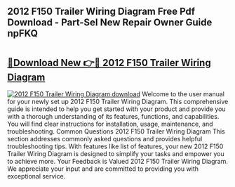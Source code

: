 ## 2012 F150 Trailer Wiring Diagram Free Pdf Download - Part-SeI New Repair Owner Guide npFKQ

# <h2><a href="http://dfj80s3.blite.top/?on=2012+F150+Trailer+Wiring+Diagram">🔗Download New 👉🔴 2012 F150 Trailer Wiring Diagram</a></h2>

[![2012 F150 Trailer Wiring Diagram download](https://i.imgur.com/lujVjoI.png)](http://dfj80s3.blite.top/?on=2012+F150+Trailer+Wiring+Diagram)
Welcome to the user manual for your newly set up 2012 F150 Trailer Wiring Diagram. This comprehensive guide is intended to help you get started with your product and provide you with a thorough understanding of its features, functions, and capabilities. You will find clear instructions for installation, usage, maintenance, and troubleshooting. Common Questions 2012 F150 Trailer Wiring Diagram This section addresses commonly asked questions and provides helpful troubleshooting tips. With features like list of features, your new 2012 F150 Trailer Wiring Diagram is designed to simplify your tasks and empower you to achieve more. Your Feedback is Valued 2012 F150 Trailer Wiring Diagram. We appreciate your input and are committed to providing you with exceptional service.
